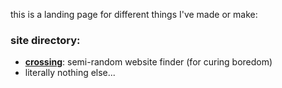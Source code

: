 this is a landing page for different things I've made or make:

### site directory:

- [**crossing**](/crossing): semi-random website finder (for curing boredom)
- literally nothing else...
